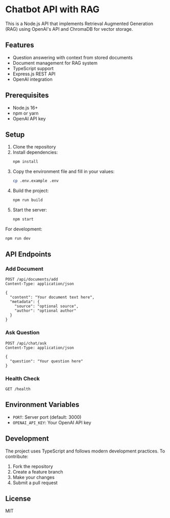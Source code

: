 # Chatbot API with RAG

This is a Node.js API that implements Retrieval Augmented Generation (RAG) using OpenAI's API and ChromaDB for vector storage.

## Features

- Question answering with context from stored documents
- Document management for RAG system
- TypeScript support
- Express.js REST API
- OpenAI integration

## Prerequisites

- Node.js 16+
- npm or yarn
- OpenAI API key

## Setup

1. Clone the repository
2. Install dependencies:
   ```bash
   npm install
   ```
3. Copy the environment file and fill in your values:
   ```bash
   cp .env.example .env
   ```
4. Build the project:
   ```bash
   npm run build
   ```
5. Start the server:
   ```bash
   npm start
   ```

For development:

```bash
npm run dev
```

## API Endpoints

### Add Document

```http
POST /api/documents/add
Content-Type: application/json

{
  "content": "Your document text here",
  "metadata": {
    "source": "optional source",
    "author": "optional author"
  }
}
```

### Ask Question

```http
POST /api/chat/ask
Content-Type: application/json

{
  "question": "Your question here"
}
```

### Health Check

```http
GET /health
```

## Environment Variables

- `PORT`: Server port (default: 3000)
- `OPENAI_API_KEY`: Your OpenAI API key

## Development

The project uses TypeScript and follows modern development practices. To contribute:

1. Fork the repository
2. Create a feature branch
3. Make your changes
4. Submit a pull request

## License

MIT
